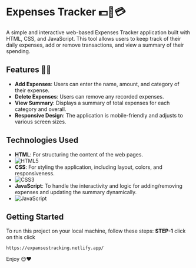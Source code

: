 # Expenses Tracker 💵💸💳

A simple and interactive web-based Expenses Tracker application built with HTML, CSS, and JavaScript. This tool allows users to keep track of their daily expenses, add or remove transactions, and view a summary of their spending.

## Features 👾👾

- **Add Expenses**: Users can enter the name, amount, and category of their expense.
- **Delete Expenses**: Users can remove any recorded expenses.
- **View Summary**: Displays a summary of total expenses for each category and overall.
- **Responsive Design**: The application is mobile-friendly and adjusts to various screen sizes.

## Technologies Used 

- **HTML**: For structuring the content of the web pages.
-  <img src="https://img.shields.io/badge/HTML5-%23E34F26.svg?style=for-the-badge&logo=html5&logoColor=white" alt="HTML5" />
- **CSS**: For styling the application, including layout, colors, and responsiveness.
-  <img src="https://img.shields.io/badge/CSS3-%231572B6.svg?style=for-the-badge&logo=css3&logoColor=white" alt="CSS3" />
- **JavaScript**: To handle the interactivity and logic for adding/removing expenses and updating the summary dynamically.
- <img src="https://img.shields.io/badge/JavaScript-%23F7DF1E.svg?style=for-the-badge&logo=javascript&logoColor=black" alt="JavaScript" />

## Getting Started

To run this project on your local machine, follow these steps:
**STEP-1** click on this click

    https://expansestracking.netlify.app/

Enjoy 😊❤️

